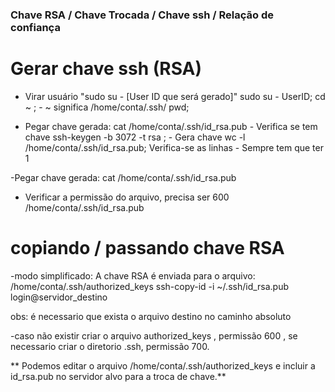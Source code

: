 ### Chave RSA / Chave Trocada / Chave ssh / Relação de confiança

# Gerar chave ssh (RSA)

- Virar usuário "sudo su - [User ID que será gerado]"
      sudo su - UserID;
      cd ~ ; - ~ significa /home/conta/.ssh/
      pwd;
  
- Pegar chave gerada:
      cat /home/conta/.ssh/id_rsa.pub - Verifica se tem chave
      ssh-keygen -b 3072 -t rsa ; - Gera chave
      wc -l /home/conta/.ssh/id_rsa.pub; Verifica-se as linhas - Sempre tem que ter 1
  
-Pegar chave gerada: 
      cat /home/conta/.ssh/id_rsa.pub

- Verificar a permissão do arquivo, precisa ser 600  
      /home/conta/.ssh/id_rsa.pub

# copiando / passando chave RSA
-modo simplificado: A chave RSA é enviada para o arquivo:  /home/conta/.ssh/authorized_keys
      ssh-copy-id -i ~/.ssh/id_rsa.pub login@servidor_destino

obs: é necessario que exista o arquivo destino no caminho absoluto

-caso não existir criar o arquivo authorized_keys , permissão 600 , se necessario criar o diretorio .ssh, permissão 700. 

** Podemos editar o arquivo  /home/conta/.ssh/authorized_keys e incluir a id_rsa.pub no servidor alvo para a troca de chave.**
